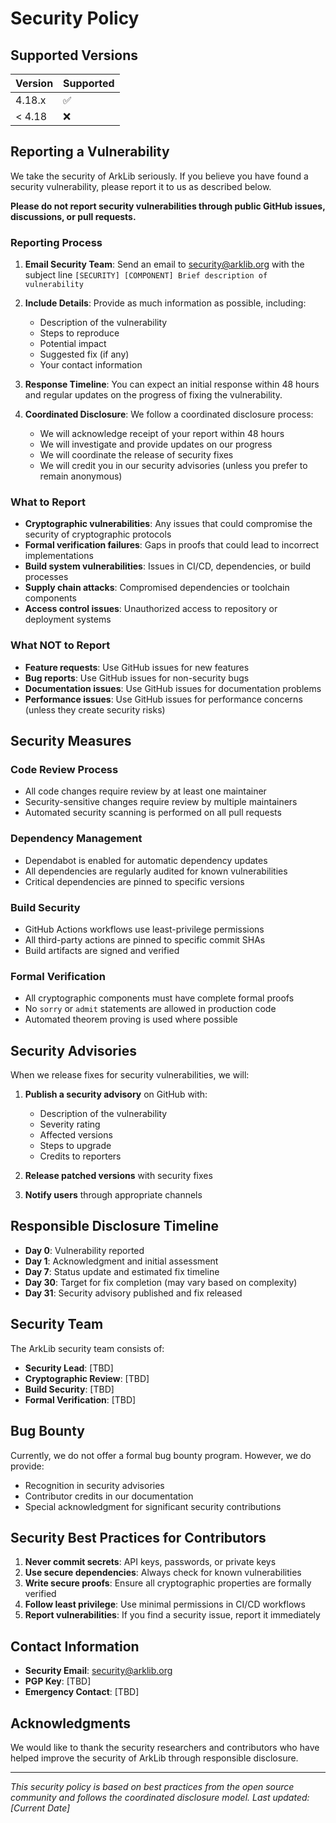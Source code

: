 # Security Policy

## Supported Versions

| Version | Supported          |
| ------- | ------------------ |
| 4.18.x  | :white_check_mark: |
| < 4.18  | :x:                |

## Reporting a Vulnerability

We take the security of ArkLib seriously. If you believe you have found a security vulnerability, please report it to us as described below.

**Please do not report security vulnerabilities through public GitHub issues, discussions, or pull requests.**

### Reporting Process

1. **Email Security Team**: Send an email to [security@arklib.org](mailto:security@arklib.org) with the subject line `[SECURITY] [COMPONENT] Brief description of vulnerability`

2. **Include Details**: Provide as much information as possible, including:
   - Description of the vulnerability
   - Steps to reproduce
   - Potential impact
   - Suggested fix (if any)
   - Your contact information

3. **Response Timeline**: You can expect an initial response within 48 hours and regular updates on the progress of fixing the vulnerability.

4. **Coordinated Disclosure**: We follow a coordinated disclosure process:
   - We will acknowledge receipt of your report within 48 hours
   - We will investigate and provide updates on our progress
   - We will coordinate the release of security fixes
   - We will credit you in our security advisories (unless you prefer to remain anonymous)

### What to Report

- **Cryptographic vulnerabilities**: Any issues that could compromise the security of cryptographic protocols
- **Formal verification failures**: Gaps in proofs that could lead to incorrect implementations
- **Build system vulnerabilities**: Issues in CI/CD, dependencies, or build processes
- **Supply chain attacks**: Compromised dependencies or toolchain components
- **Access control issues**: Unauthorized access to repository or deployment systems

### What NOT to Report

- **Feature requests**: Use GitHub issues for new features
- **Bug reports**: Use GitHub issues for non-security bugs
- **Documentation issues**: Use GitHub issues for documentation problems
- **Performance issues**: Use GitHub issues for performance concerns (unless they create security risks)

## Security Measures

### Code Review Process

- All code changes require review by at least one maintainer
- Security-sensitive changes require review by multiple maintainers
- Automated security scanning is performed on all pull requests

### Dependency Management

- Dependabot is enabled for automatic dependency updates
- All dependencies are regularly audited for known vulnerabilities
- Critical dependencies are pinned to specific versions

### Build Security

- GitHub Actions workflows use least-privilege permissions
- All third-party actions are pinned to specific commit SHAs
- Build artifacts are signed and verified

### Formal Verification

- All cryptographic components must have complete formal proofs
- No `sorry` or `admit` statements are allowed in production code
- Automated theorem proving is used where possible

## Security Advisories

When we release fixes for security vulnerabilities, we will:

1. **Publish a security advisory** on GitHub with:
   - Description of the vulnerability
   - Severity rating
   - Affected versions
   - Steps to upgrade
   - Credits to reporters

2. **Release patched versions** with security fixes

3. **Notify users** through appropriate channels

## Responsible Disclosure Timeline

- **Day 0**: Vulnerability reported
- **Day 1**: Acknowledgment and initial assessment
- **Day 7**: Status update and estimated fix timeline
- **Day 30**: Target for fix completion (may vary based on complexity)
- **Day 31**: Security advisory published and fix released

## Security Team

The ArkLib security team consists of:

- **Security Lead**: [TBD]
- **Cryptographic Review**: [TBD]
- **Build Security**: [TBD]
- **Formal Verification**: [TBD]

## Bug Bounty

Currently, we do not offer a formal bug bounty program. However, we do provide:

- Recognition in security advisories
- Contributor credits in our documentation
- Special acknowledgment for significant security contributions

## Security Best Practices for Contributors

1. **Never commit secrets**: API keys, passwords, or private keys
2. **Use secure dependencies**: Always check for known vulnerabilities
3. **Write secure proofs**: Ensure all cryptographic properties are formally verified
4. **Follow least privilege**: Use minimal permissions in CI/CD workflows
5. **Report vulnerabilities**: If you find a security issue, report it immediately

## Contact Information

- **Security Email**: [security@arklib.org](mailto:security@arklib.org)
- **PGP Key**: [TBD]
- **Emergency Contact**: [TBD]

## Acknowledgments

We would like to thank the security researchers and contributors who have helped improve the security of ArkLib through responsible disclosure.

---

*This security policy is based on best practices from the open source community and follows the coordinated disclosure model. Last updated: [Current Date]*

